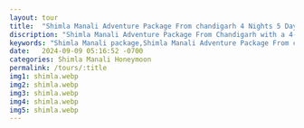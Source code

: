 ```yaml
---
layout: tour
title:  "Shimla Manali Adventure Package From chandigarh 4 Nights 5 Days"
discription: "Shimla Manali Adventure Package From Chandigarh with a 4-night, 5-day Shimla Manali tour. Enjoy stunning views, thrilling activities, and unforgettable experiences."
keywords: "Shimla Manali package,Shimla Manali Adventure Package From chandigarh 4 Nights 5 Days"
date:   2024-09-09 05:16:52 -0700
categories: Shimla Manali Honeymoon
permalink: /tours/:title
img1: shimla.webp
img2: shimla.webp
img3: shimla.webp
img4: shimla.webp
img5: shimla.webp
---
```

